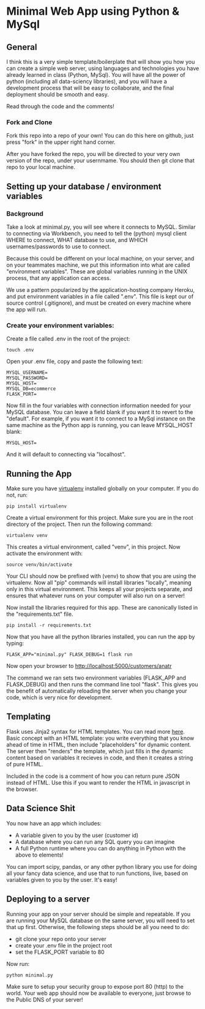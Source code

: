 # Minimal Web App using Python & MySql

## General

I think this is a very simple template/boilerplate that will show you how you can create a simple web server, using languages and technologies you have already learned in class (Python, MySql). You will have all the power of python (including all data-sciency libraries), and you will have a development process that will be easy to collaborate, and the final deployment should be smooth and easy.

Read through the code and the comments!

### Fork and Clone

Fork this repo into a repo of your own! You can do this here on github, just press "fork" in the upper right hand corner.

After you have forked the repo, you will be directed to your very own version of the repo, under your usernmame. You should then git clone that repo to your local machine.

## Setting up your database / environment variables

### Background
Take a look at minimal.py, you will see where it connects to MySQL. Similar to connecting via Workbench, you need to tell the (python) mysql client WHERE to connect, WHAT database to use, and WHICH usernames/passwords to use to connect.

Because this could be different on your local machine, on your server, and on your teammates machine, we put this information into what are called "environment variables". These are global variables running in the UNIX process, that any application can access.

We use a pattern popularized by the application-hosting company Heroku, and put environment variables in a file called ".env". This file is kept our of source control (.gitignore), and must be created on every machine where the app will run.

### Create your environment variables:

Create a file called .env in the root of the project:

```
touch .env
```

Open your .env file, copy and paste the following text:

```
MYSQL_USERNAME=
MYSQL_PASSWORD=
MYSQL_HOST=
MYSQL_DB=ecommerce
FLASK_PORT=
```

Now fill in the four variables with connection information needed for your MySQL database. You can leave a field blank if you want it to revert to the "default". For example, if you want it to connect to a MySql instance on the same machine as the Python app is running, you can leave MYSQL_HOST blank:

```
MYSQL_HOST=
```

And it will default to connecting via "localhost".


## Running the App

Make sure you have [virtualenv](http://docs.python-guide.org/en/latest/dev/virtualenvs/) installed globally on your computer. If you do not, run:

```
pip install virtualenv
```

Create a virtual environment for this project. Make sure you are in the root directory of the project. Then run the following command:

```
virtualenv venv
```

This creates a virtual environment, called "venv", in this project. Now activate the environment with:

```
source venv/bin/activate
```

Your CLI should now be prefixed with (venv) to show that you are using the virtualenv. Now all "pip" commands will install libraries "locally", meaning only in this virtual environment. This keeps all your projects separate, and ensures that whatever runs on your computer will also run on a server!

Now install the libraries required for this app. These are canonically listed in the "requirements.txt" file.

```
pip install -r requirements.txt
```

Now that you have all the python libraries installed, you can run the app by typing:

```
FLASK_APP="minimal.py" FLASK_DEBUG=1 flask run
```

Now open your browser to [http://localhost:5000/customers/anatr](http://localhost:5000/customers/anatr)

The command we ran sets two environment variables (FLASK_APP and FLASK_DEBUG) and then runs the command line tool "flask". This gives you the benefit of automatically reloading the server when you change your code, which is very nice for development.



## Templating

Flask uses Jinja2 syntax for HTML templates. You can read more [here](http://flask.pocoo.org/docs/0.11/tutorial/templates/). Basic concept with an HTML template: you write everything that you know ahead of time in HTML, then include "placeholders" for dynamic content. The server then "renders" the template, which just fills in the dynamic content based on variables it recieves in code, and then it creates a string of pure HTML.

Included in the code is a comment of how you can return pure JSON instead of HTML. Use this if you want to render the HTML in javascript in the browser.

## Data Science Shit

You now have an app which includes:

* A variable given to you by the user (customer id)
* A database where you can run any SQL query you can imagine
* A full Python runtime where you can do anything in Python with the above to elements!

You can import scipy, pandas, or any other python library you use for doing all your fancy data science, and use that to run functions, live, based on variables given to you by the user. It's easy!


## Deploying to a server

Running your app on your server should be simple and repeatable. If you are running your MySQL database on the same server, you will need to set that up first. Otherwise, the following steps should be all you need to do:

* git clone your repo onto your server
* create your .env file in the project root
* set the FLASK_PORT variable to 80

Now run:

```
python minimal.py
```

Make sure to setup your security group to expose port 80 (http) to the world. Your web app should now be available to everyone, just browse to the Public DNS of your server!

